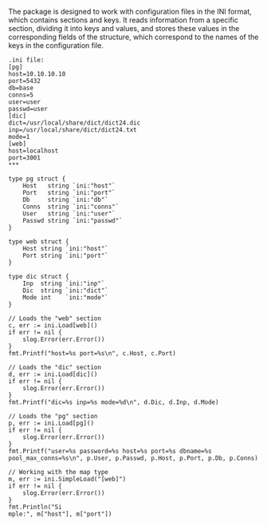 The package is designed to work with configuration files in the INI format, which contains sections and keys. 
It reads information from a specific section, dividing it into keys and values, and stores these values in the corresponding fields of the structure, which correspond to the names of the keys in the configuration file.
~~~
.ini file:
[pg]
host=10.10.10.10
port=5432
db=base
conns=5
user=user
passwd=user
[dic]
dict=/usr/local/share/dict/dict24.dic
inp=/usr/local/share/dict/dict24.txt
mode=1
[web]
host=localhost
port=3001
***

type pg struct {
    Host   string `ini:"host"`
    Port   string `ini:"port"`
    Db     string `ini:"db"`
    Conns  string `ini:"conns"`
    User   string `ini:"user"`
    Passwd string `ini:"passwd"`
}

type web struct {
    Host string `ini:"host"`
    Port string `ini:"port"`
}

type dic struct {
    Inp  string `ini:"inp"`
    Dic  string `ini:"dict"`
    Mode int    `ini:"mode"`
}

// Loads the "web" section
c, err := ini.Load[web]()
if err != nil {
    slog.Error(err.Error())
}
fmt.Printf("host=%s port=%s\n", c.Host, c.Port)

// Loads the "dic" section
d, err := ini.Load[dic]()
if err != nil {
    slog.Error(err.Error())
}
fmt.Printf("dic=%s inp=%s mode=%d\n", d.Dic, d.Inp, d.Mode)

// Loads the "pg" section
p, err := ini.Load[pg]()
if err != nil {
    slog.Error(err.Error())
}
fmt.Printf("user=%s password=%s host=%s port=%s dbname=%s pool_max_conns=%s\n", p.User, p.Passwd, p.Host, p.Port, p.Db, p.Conns)

// Working with the map type
m, err := ini.SimpleLoad("[web]")
if err != nil {
    slog.Error(err.Error())
}
fmt.Println("Si
mple:", m["host"], m["port"])
~~~
